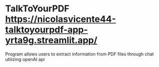 # TalkToYourPDF https://nicolasvicente44-talktoyourpdf-app-yrta9g.streamlit.app/

Program allows users to extract information from PDF files through chat utilizing openAI api
